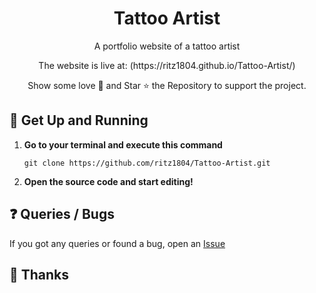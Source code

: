 <h1 align="center">
  Tattoo Artist
</h1>

<p align="center">
  A portfolio website of a tattoo artist
</p>

<p align="center">
  The website is live at: (https://ritz1804.github.io/Tattoo-Artist/)
</p>

<p align="center">
Show some love 💜 and Star ⭐️ the Repository to support the project.
</p>

## :rocket: Get Up and Running 

1. **Go to your terminal and execute this command**
    ```
    git clone https://github.com/ritz1804/Tattoo-Artist.git
    ```
    
2. **Open the source code and start editing!**

## :question: Queries / Bugs
If you got any queries or found a bug, open an [Issue](https://github.com/ritz1804/Tattoo-Artist/issues/new) 

## :purple_heart: Thanks
